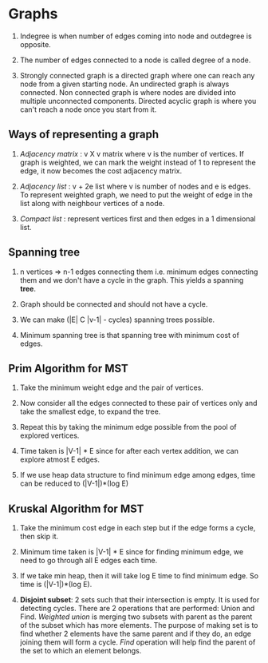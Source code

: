 # Graphs

1. Indegree is when number of edges coming into node and outdegree is opposite. 

2. The number of edges connected to a node is called degree of a node.

3. Strongly connected graph is a directed graph where one can reach any node from a given starting node. An undirected graph
is always connected. Non connected graph is where nodes are divided into multiple unconnected components. Directed acyclic graph is where you can't reach a node once you start from it.

## Ways of representing a graph

1. *Adjacency matrix* : v X v matrix where v is the number of vertices. If graph is weighted, we can mark the weight instead of 1 to represent the edge, it now becomes the cost adjacency matrix.

2. *Adjacency list* : v + 2e list where v is number of nodes and e is edges. To represent weighted graph, we need to put the weight of edge in the list along with neighbour vertices of a node.

3. *Compact list* : represent vertices first and then edges in a 1 dimensional list.

## Spanning tree

1. n vertices => n-1 edges connecting them i.e. minimum edges connecting them and we don't have a cycle in the graph. This yields a spanning **tree**. 

2. Graph should be connected and should not have a cycle.

3. We can make (|E| C |v-1| - cycles) spanning trees possible.

4. Minimum spanning tree is that spanning tree with minimum cost of edges.

## Prim Algorithm for MST

1. Take the minimum weight edge and the pair of vertices.

2. Now consider all the edges connected to these pair of vertices only and take the smallest edge, to expand the tree.

3. Repeat this by taking the minimum edge possible from the pool of explored vertices.

4. Time taken is |V-1| * E since for after each vertex addition, we can explore atmost E edges.

5. If we use heap data structure to find minimum edge among edges, time can be reduced to (|V-1|)*(log E)

## Kruskal Algorithm for MST

1. Take the minimum cost edge in each step but if the edge forms a cycle, then skip it.

2. Minimum time taken is |V-1| * E since for finding minimum edge, we need to go through all E edges each time. 

3. If we take min heap, then it will take log E time to find minimum edge. So time is (|V-1|)*(log E).

4. **Disjoint subset**: 2 sets such that their intersection is empty. It is used for detecting cycles. There are 2 operations that are performed: Union and Find. *Weighted union* is merging two subsets with parent as the parent of the subset which has more elements. The purpose of making set is to find whether 2 elements have the same parent and if they do, an edge joining them will form a cycle. *Find* operation will help find the parent of the set to which an element belongs.